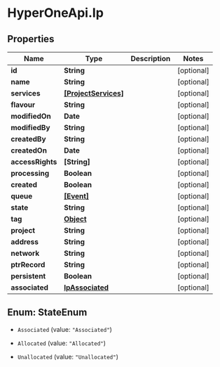 # HyperOneApi.Ip

## Properties
Name | Type | Description | Notes
------------ | ------------- | ------------- | -------------
**id** | **String** |  | [optional] 
**name** | **String** |  | [optional] 
**services** | [**[ProjectServices]**](ProjectServices.md) |  | [optional] 
**flavour** | **String** |  | [optional] 
**modifiedOn** | **Date** |  | [optional] 
**modifiedBy** | **String** |  | [optional] 
**createdBy** | **String** |  | [optional] 
**createdOn** | **Date** |  | [optional] 
**accessRights** | **[String]** |  | [optional] 
**processing** | **Boolean** |  | [optional] 
**created** | **Boolean** |  | [optional] 
**queue** | [**[Event]**](Event.md) |  | [optional] 
**state** | **String** |  | [optional] 
**tag** | [**Object**](.md) |  | [optional] 
**project** | **String** |  | [optional] 
**address** | **String** |  | [optional] 
**network** | **String** |  | [optional] 
**ptrRecord** | **String** |  | [optional] 
**persistent** | **Boolean** |  | [optional] 
**associated** | [**IpAssociated**](IpAssociated.md) |  | [optional] 


<a name="StateEnum"></a>
## Enum: StateEnum


* `Associated` (value: `"Associated"`)

* `Allocated` (value: `"Allocated"`)

* `Unallocated` (value: `"Unallocated"`)




